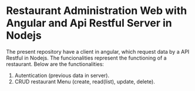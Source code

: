 # Restaurant Administration Web with Angular and Api Restful Server in Nodejs
 
The present repository have a client in angular, which request data by
a API Restful in Nodejs. The funcionalities represent the functioning of a
restaurant. Below are the functionalities:
1. Autentication (previous data in server).
2. CRUD restaurant Menu (create, read(list), update, delete).
